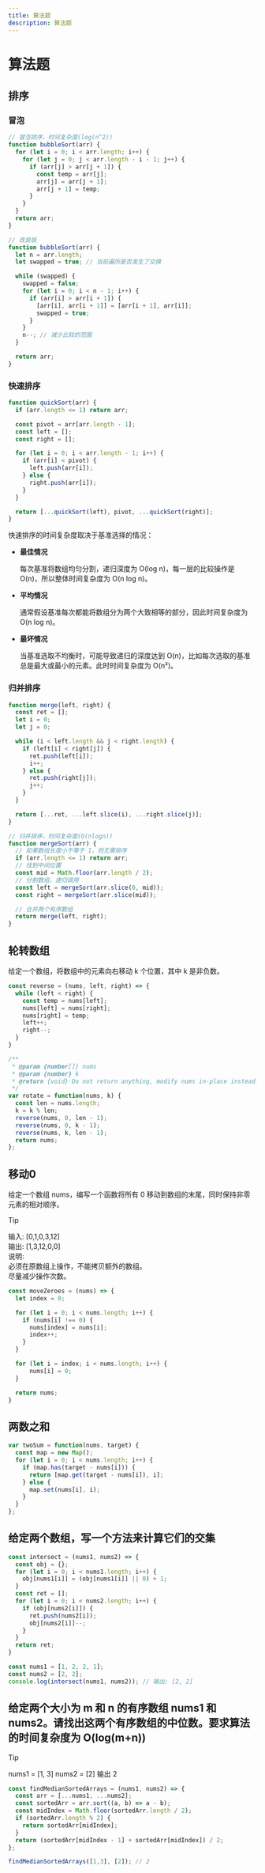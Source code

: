 ```yaml
---
title: 算法题
description: 算法题
---
```


# 算法题

## 排序

### 冒泡

```js
// 冒泡排序，时间复杂度(log(n^2))
function bubbleSort(arr) {
  for (let i = 0; i < arr.length; i++) {
    for (let j = 0; j < arr.length - i - 1; j++) {
      if (arr[j] > arr[j + 1]) {
        const temp = arr[j];
        arr[j] = arr[j + 1];
        arr[j + 1] = temp;
      }
    }
  }
  return arr;
}

// 改良版
function bubbleSort(arr) {
  let n = arr.length;
  let swapped = true; // 当前遍历是否发生了交换

  while (swapped) {
    swapped = false;
    for (let i = 0; i < n - 1; i++) {
      if (arr[i] > arr[i + 1]) {
        [arr[i], arr[i + 1]] = [arr[i + 1], arr[i]];
        swapped = true;
      }
    }
    n--; // 减少比较的范围
  }

  return arr;
}
```

### 快速排序

```js
function quickSort(arr) {
  if (arr.length <= 1) return arr;

  const pivot = arr[arr.length - 1];
  const left = [];
  const right = [];

  for (let i = 0; i < arr.length - 1; i++) {
    if (arr[i] < pivot) {
      left.push(arr[i]);
    } else {
      right.push(arr[i]);
    }
  }

  return [...quickSort(left), pivot, ...quickSort(right)];
}
```

快速排序的时间复杂度取决于基准选择的情况：

* **最佳情况**

  每次基准将数组均匀分割，递归深度为 O(log n)，每一层的比较操作是 O(n)，所以整体时间复杂度为 O(n log n)。

* **平均情况**

  通常假设基准每次都能将数组分为两个大致相等的部分，因此时间复杂度为 O(n log n)。

* **最坏情况**

  当基准选取不均衡时，可能导致递归的深度达到 O(n)，比如每次选取的基准总是最大或最小的元素。此时时间复杂度为 O(n²)。

### 归并排序

```js
function merge(left, right) {
  const ret = [];
  let i = 0;
  let j = 0;

  while (i < left.length && j < right.length) {
    if (left[i] < right[j]) {
      ret.push(left[i]);
      i++;
    } else {
      ret.push(right[j]);
      j++;
    }
  }

  return [...ret, ...left.slice(i), ...right.slice(j)];
}

// 归并排序，时间复杂度(O(nlogn))
function mergeSort(arr) {
  // 如果数组长度小于等于 1，则无需排序
  if (arr.length <= 1) return arr;
  // 找到中间位置
  const mid = Math.floor(arr.length / 2);
  // 分割数组，递归调用
  const left = mergeSort(arr.slice(0, mid));
  const right = mergeSort(arr.slice(mid));

  // 合并两个有序数组
  return merge(left, right);
}
```

## 轮转数组

给定一个数组，将数组中的元素向右移动 k 个位置，其中 k 是非负数。

```js
const reverse = (nums, left, right) => {
  while (left < right) {
    const temp = nums[left];
    nums[left] = nums[right];
    nums[right] = temp;
    left++;
    right--;
  }
}

/**
 * @param {number[]} nums
 * @param {number} k
 * @return {void} Do not return anything, modify nums in-place instead.
 */
var rotate = function(nums, k) {
  const len = nums.length;
  k = k % len;
  reverse(nums, 0, len - 1);
  reverse(nums, 0, k - 1);
  reverse(nums, k, len - 1);
  return nums;
};
```

## 移动0

给定一个数组 nums，编写一个函数将所有 0 移动到数组的末尾，同时保持非零元素的相对顺序。

> [!TIP]
>
> 输入: [0,1,0,3,12]<br />
> 输出: [1,3,12,0,0]<br />
> 说明:<br />
> 必须在原数组上操作，不能拷贝额外的数组。<br />
> 尽量减少操作次数。

```js
const moveZeroes = (nums) => {
  let index = 0;

  for (let i = 0; i < nums.length; i++) {
    if (nums[i] !== 0) {
      nums[index] = nums[i];
      index++;
    }
  }

  for (let i = index; i < nums.length; i++) {
      nums[i] = 0;
  }

  return nums;
}
```

## 两数之和

```js
var twoSum = function(nums, target) {
  const map = new Map();
  for (let i = 0; i < nums.length; i++) {
    if (map.has(target - nums[i])) {
      return [map.get(target - nums[i]), i];
    } else {
      map.set(nums[i], i);
    }
  }
};
```

## 给定两个数组，写一个方法来计算它们的交集

```js
const intersect = (nums1, nums2) => {
  const obj = {};
  for (let i = 0; i < nums1.length; i++) {
    obj[nums1[i]] = (obj[nums1[i]] || 0) + 1;
  }
  const ret = [];
  for (let i = 0; i < nums2.length; i++) {
    if (obj[nums2[i]]) {
      ret.push(nums2[i]);
      obj[nums2[i]]--;
    }
  }
  return ret;
}

const nums1 = [1, 2, 2, 1];
const nums2 = [2, 2];
console.log(intersect(nums1, nums2)); // 输出: [2, 2]
```

## 给定两个大小为 m 和 n 的有序数组 nums1 和 nums2。请找出这两个有序数组的中位数。要求算法的时间复杂度为 O(log(m+n))

> [!TIP]
>
> nums1 = [1, 3]
> nums2 = [2]
> 输出 2

```js
const findMedianSortedArrays = (nums1, nums2) => {
  const arr = [...nums1, ...nums2];
  const sortedArr = arr.sort((a, b) => a - b);
  const midIndex = Math.floor(sortedArr.length / 2);
  if (sortedArr.length % 2) {
    return sortedArr[midIndex];
  }
  return (sortedArr[midIndex - 1] + sortedArr[midIndex]) / 2;
};

findMedianSortedArrays([1,3], [2]); // 2
```
